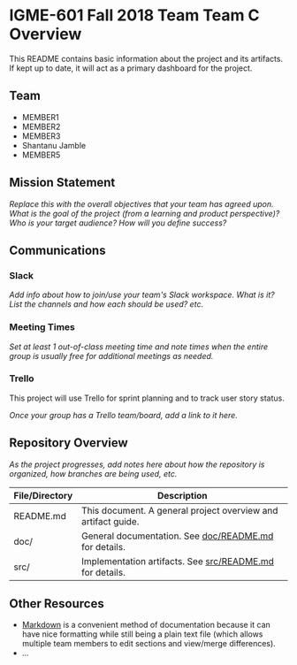 # IGME-601 Fall 2018 Team Team C Overview
This README contains basic information about the project and its artifacts. If kept up to date, it will act as a primary dashboard for the project.

## Team

- MEMBER1
- MEMBER2
- MEMBER3
- Shantanu Jamble
- MEMBER5

## Mission Statement
*Replace this with the overall objectives that your team has agreed upon. What is the goal of the project (from a learning and product perspective)? Who is your target audience? How will you define success?*

## Communications

### Slack
*Add info about how to join/use your team's Slack workspace. What is it? List the channels and how each should be used? etc.*

### Meeting Times
*Set at least 1 out-of-class meeting time and note times when the entire group is usually free for additional meetings as needed.*

### Trello
This project will use Trello for sprint planning and to track user story status.

*Once your group has a Trello team/board, add a link to it here.*

## Repository Overview
*As the project progresses, add notes here about how the repository is organized, how branches are being used, etc.*

| File/Directory | Description |
| -------------- | ----------- |
| README.md | This document. A general project overview and artifact guide. |
| doc/ | General documentation. See [doc/README.md](doc/README.md) for details. |
| src/ | Implementation artifacts. See [src/README.md](src/README.md) for details. |

## Other Resources
- [Markdown](https://help.github.com/categories/writing-on-github/) is a convenient method of documentation because it can have nice formatting while still being a plain text file (which allows multiple team members to edit sections and view/merge differences).
- *...*

